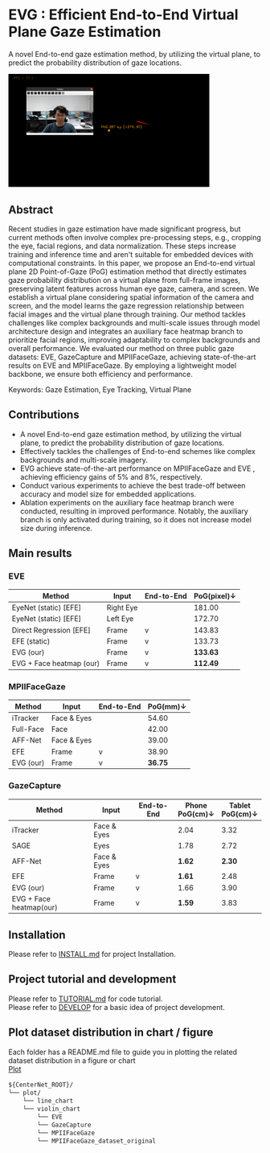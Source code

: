 # EVG : Efficient End-to-End Virtual Plane Gaze Estimation
A novel End-to-end gaze estimation method, by utilizing the virtual plane, to predict the probability distribution of gaze locations.

<img src="readme/images/live_demo.png" alt="alt text" width = 400 />  




  




<!-- ## Updates -->


## Abstract 

Recent studies in gaze estimation have made significant progress, but current methods often involve complex pre-processing steps, e.g., cropping the eye, facial regions, and data normalization. These steps increase training and inference time and aren't suitable for embedded devices with computational constraints. In this paper, we propose an End-to-end virtual plane 2D Point-of-Gaze (PoG) estimation method that directly estimates gaze probability distribution on a virtual plane from full-frame images, preserving latent features across human eye gaze, camera, and screen. We establish a virtual plane considering spatial information of the camera and screen, and the model learns the gaze regression relationship between facial images and the virtual plane through training. Our method tackles challenges like complex backgrounds and multi-scale issues through model architecture design and integrates an auxiliary face heatmap branch to prioritize facial regions, improving adaptability to complex backgrounds and overall performance. We evaluated our method on three public gaze datasets: EVE, GazeCapture and MPIIFaceGaze, achieving state-of-the-art results on EVE and MPIIFaceGaze. By employing a lightweight model backbone, we ensure both efficiency and performance.

Keywords: Gaze Estimation, Eye Tracking, Virtual Plane


## Contributions

- A novel End-to-end gaze estimation method, by utilizing the virtual plane, to predict the probability distribution of gaze locations.
- Effectively tackles the challenges of End-to-end schemes like complex backgrounds and multi-scale imagery. 
- EVG achieve state-of-the-art performance on MPIIFaceGaze and EVE , achieving efficiency gains of 5% and 8%, respectively.
- Conduct various experiments to achieve the best trade-off between accuracy and model size for embedded applications.
- Ablation experiments on the auxiliary face heatmap branch were conducted, resulting in improved performance. Notably, the auxiliary branch is only activated during training, so it does not increase model size during inference.


## Main results

### EVE

| Method                   | Input     | End-to-End | PoG(pixel)↓ |
| ------------------------ | --------- | ---------- | ----------- |
| EyeNet (static) [EFE]    | Right Eye |            | 181.00      |
| EyeNet (static) [EFE]    | Left Eye  |            | 172.70      |
| Direct Regression [EFE]  | Frame     | v          | 143.83      |
| EFE (static)             | Frame     | v          | 133.73      |
| EVG (our)                | Frame     | v          | **133.63**  |
| EVG + Face heatmap (our) | Frame     | v          | **112.49**  |

### MPIIFaceGaze
| Method    | Input       | End-to-End | PoG(mm)↓  |
| --------- | ----------- | ---------- | --------- |
| iTracker  | Face & Eyes |            | 54.60     |
| Full-Face | Face        |            | 42.00     |
| AFF-Net   | Face & Eyes |            | 39.00     |
| EFE       | Frame       | v          | 38.90     |
| EVG (our) | Frame       | v          | **36.75** |

### GazeCapture
| Method                  | Input       | End-to-End | Phone<br>PoG(cm)↓ | Tablet<br>PoG(cm)↓ |
| ----------------------- | ----------- | ---------- | ----------------- | ------------------ |
| iTracker                | Face & Eyes |            | 2.04              | 3.32               |
| SAGE                    | Eyes        |            | 1.78              | 2.72               |
| AFF-Net                 | Face & Eyes |            | **1.62**          | **2.30**           |
| EFE                     | Frame       | v          | **1.61**          | 2.48               |
| EVG (our)               | Frame       | v          | 1.66              | 3.90               |
| EVG + Face heatmap(our) | Frame       | v          | **1.59**          | 3.83               |


<!-- All models and details are available in our [Model zoo](readme/MODEL_ZOO.md). -->

## Installation
Please refer to [INSTALL.md](readme/INSTALL.md) for project Installation. 

## Project tutorial and development
Please refer to [TUTORIAL.md](readme/tutorial/TUTORIAL.md) for code tutorial.   
Please refer to [DEVELOP](readme/DEVELOP.md) for a basic idea of project development. 

## Plot dataset distribution in chart / figure

Each folder has a README.md file to guide you in plotting the related dataset distribution in a figure or chart  
[Plot](plot)  

~~~
${CenterNet_ROOT}/  
└── plot/  
    └── line_chart 
    └── violin_chart
        └── EVE
        └── GazeCapture
        └── MPIIFaceGaze
        └── MPIIFaceGaze_dataset_original
~~~